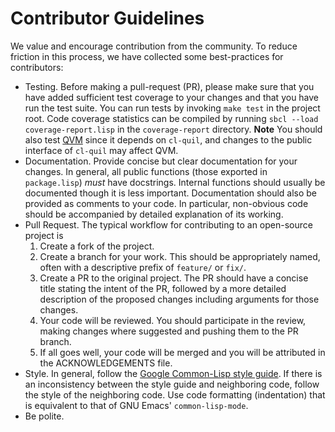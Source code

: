 # Contributor Guidelines

We value and encourage contribution from the community. To reduce
friction in this process, we have collected some best-practices for
contributors:

* Testing. Before making a pull-request (PR), please make sure that
  you have added sufficient test coverage to your changes and that you
  have run the test suite. You can run tests by invoking `make test` in
  the project root. Code coverage statistics can be compiled by
  running `sbcl --load coverage-report.lisp` in the `coverage-report`
  directory. **Note** You should also test [QVM](https://github.com/rigetti/qvm) 
  since it depends on `cl-quil`, and changes to the public interface of `cl-quil`
  may affect QVM.
* Documentation. Provide concise but clear documentation for your
  changes. In general, all public functions (those exported in
  `package.lisp`) *must* have docstrings. Internal functions should
  usually be documented though it is less important. Documentation
  should also be provided as comments to your code. In particular,
  non-obvious code should be accompanied by detailed explanation of
  its working.
* Pull Request. The typical workflow for contributing to an
  open-source project is
  1. Create a fork of the project.
  2. Create a branch for your work. This should be appropriately
  named, often with a descriptive prefix of `feature/` or `fix/`.
  3. Create a PR to the original project. The PR should have a concise
     title stating the intent of the PR, followed by a more detailed
     description of the proposed changes including arguments for those
     changes.
  4. Your code will be reviewed. You should participate in the review,
     making changes where suggested and pushing them to the PR branch.
  5. If all goes well, your code will be merged and you will be
     attributed in the ACKNOWLEDGEMENTS file.
* Style. In general, follow the [Google Common-Lisp style guide](https://google.github.io/styleguide/lispguide.xml). If
  there is an inconsistency between the style guide and neighboring
  code, follow the style of the neighboring code. Use code formatting
  (indentation) that is equivalent to that of GNU Emacs'
  `common-lisp-mode`.
* Be polite.
